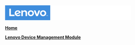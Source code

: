 ![Commercial Deployment Readiness Team](../img/cdrt.png)

[**Home**](/)

[**Lenovo Device Management Module**](ldm/ldm_top.md)
